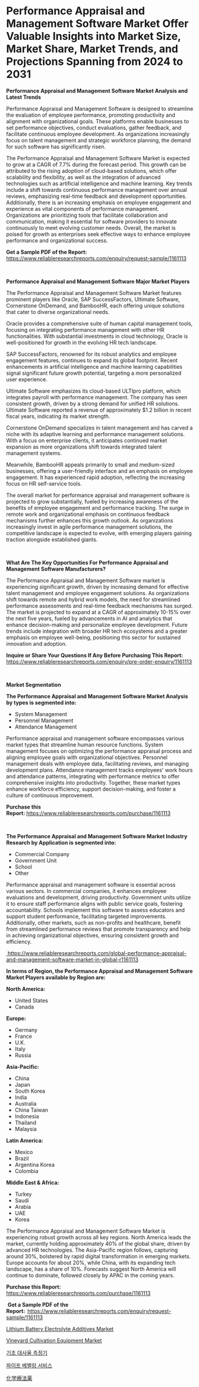 <p><h1>Performance Appraisal and Management Software Market Offer Valuable Insights into Market Size, Market Share, Market Trends, and Projections Spanning from 2024 to 2031</h1></p><p><strong>Performance Appraisal and Management Software Market Analysis and Latest Trends</strong></p>
<p><p>Performance Appraisal and Management Software is designed to streamline the evaluation of employee performance, promoting productivity and alignment with organizational goals. These platforms enable businesses to set performance objectives, conduct evaluations, gather feedback, and facilitate continuous employee development. As organizations increasingly focus on talent management and strategic workforce planning, the demand for such software has significantly risen.</p><p>The Performance Appraisal and Management Software Market is expected to grow at a CAGR of 7.7% during the forecast period. This growth can be attributed to the rising adoption of cloud-based solutions, which offer scalability and flexibility, as well as the integration of advanced technologies such as artificial intelligence and machine learning. Key trends include a shift towards continuous performance management over annual reviews, emphasizing real-time feedback and development opportunities. Additionally, there is an increasing emphasis on employee engagement and experience as vital components of performance management. Organizations are prioritizing tools that facilitate collaboration and communication, making it essential for software providers to innovate continuously to meet evolving customer needs. Overall, the market is poised for growth as enterprises seek effective ways to enhance employee performance and organizational success.</p></p>
<p><strong>Get a Sample PDF of the Report:&nbsp;</strong> <a href="https://www.reliableresearchreports.com/enquiry/request-sample/1161113">https://www.reliableresearchreports.com/enquiry/request-sample/1161113</a></p>
<p>&nbsp;</p>
<p><strong>Performance Appraisal and Management Software Major Market Players</strong></p>
<p><p>The Performance Appraisal and Management Software Market features prominent players like Oracle, SAP SuccessFactors, Ultimate Software, Cornerstone OnDemand, and BambooHR, each offering unique solutions that cater to diverse organizational needs.</p><p>Oracle provides a comprehensive suite of human capital management tools, focusing on integrating performance management with other HR functionalities. With substantial investments in cloud technology, Oracle is well-positioned for growth in the evolving HR tech landscape.</p><p>SAP SuccessFactors, renowned for its robust analytics and employee engagement features, continues to expand its global footprint. Recent enhancements in artificial intelligence and machine learning capabilities signal significant future growth potential, targeting a more personalized user experience.</p><p>Ultimate Software emphasizes its cloud-based ULTIpro platform, which integrates payroll with performance management. The company has seen consistent growth, driven by a strong demand for unified HR solutions. Ultimate Software reported a revenue of approximately $1.2 billion in recent fiscal years, indicating its market strength.</p><p>Cornerstone OnDemand specializes in talent management and has carved a niche with its adaptive learning and performance management solutions. With a focus on enterprise clients, it anticipates continued market expansion as more organizations shift towards integrated talent management systems.</p><p>Meanwhile, BambooHR appeals primarily to small and medium-sized businesses, offering a user-friendly interface and an emphasis on employee engagement. It has experienced rapid adoption, reflecting the increasing focus on HR self-service tools.</p><p>The overall market for performance appraisal and management software is projected to grow substantially, fueled by increasing awareness of the benefits of employee engagement and performance tracking. The surge in remote work and organizational emphasis on continuous feedback mechanisms further enhances this growth outlook. As organizations increasingly invest in agile performance management solutions, the competitive landscape is expected to evolve, with emerging players gaining traction alongside established giants.</p></p>
<p>&nbsp;</p>
<p><strong>What Are The Key Opportunities For Performance Appraisal and Management Software Manufacturers?</strong></p>
<p><p>The Performance Appraisal and Management Software market is experiencing significant growth, driven by increasing demand for effective talent management and employee engagement solutions. As organizations shift towards remote and hybrid work models, the need for streamlined performance assessments and real-time feedback mechanisms has surged. The market is projected to expand at a CAGR of approximately 10-15% over the next five years, fueled by advancements in AI and analytics that enhance decision-making and personalize employee development. Future trends include integration with broader HR tech ecosystems and a greater emphasis on employee well-being, positioning this sector for sustained innovation and adoption.</p></p>
<p><strong>Inquire or Share Your Questions If Any Before Purchasing This Report:</strong> <a href="https://www.reliableresearchreports.com/enquiry/pre-order-enquiry/1161113">https://www.reliableresearchreports.com/enquiry/pre-order-enquiry/1161113</a></p>
<p>&nbsp;</p>
<p><strong>Market Segmentation</strong></p>
<p><strong>The Performance Appraisal and Management Software Market Analysis by types is segmented into:</strong></p>
<p><ul><li>System Management</li><li>Personnel Management</li><li>Attendance Management</li></ul></p>
<p><p>Performance appraisal and management software encompasses various market types that streamline human resource functions. System management focuses on optimizing the performance appraisal process and aligning employee goals with organizational objectives. Personnel management deals with employee data, facilitating reviews, and managing development plans. Attendance management tracks employees' work hours and attendance patterns, integrating with performance metrics to offer comprehensive insights into productivity. Together, these market types enhance workforce efficiency, support decision-making, and foster a culture of continuous improvement.</p></p>
<p><strong>Purchase this Report:&nbsp;</strong><a href="https://www.reliableresearchreports.com/purchase/1161113">https://www.reliableresearchreports.com/purchase/1161113</a></p>
<p>&nbsp;</p>
<p><strong>The Performance Appraisal and Management Software Market Industry Research by Application is segmented into:</strong></p>
<p><ul><li>Commercial Company</li><li>Government Unit</li><li>School</li><li>Other</li></ul></p>
<p><p>Performance appraisal and management software is essential across various sectors. In commercial companies, it enhances employee evaluations and development, driving productivity. Government units utilize it to ensure staff performance aligns with public service goals, fostering accountability. Schools implement this software to assess educators and support student performance, facilitating targeted improvements. Additionally, other markets, such as non-profits and healthcare, benefit from streamlined performance reviews that promote transparency and help in achieving organizational objectives, ensuring consistent growth and efficiency.</p></p>
<p><a href="https://www.reliableresearchreports.com/global-performance-appraisal-and-management-software-market-in-global-r1161113">&nbsp;https://www.reliableresearchreports.com/global-performance-appraisal-and-management-software-market-in-global-r1161113</a></p>
<p><strong>In terms of Region, the Performance Appraisal and Management Software Market Players available by Region are:</strong></p>
<p>
    <p> <strong> North America: </strong>
        <ul>
            <li>United States</li>
            <li>Canada</li>
        </ul>
        </p> 
    <p> <strong> Europe: </strong>
        <ul>
            <li>Germany</li>
            <li>France</li>
            <li>U.K.</li>
            <li>Italy</li>
            <li>Russia</li>
        </ul>
        </p> 
    <p> <strong> Asia-Pacific: </strong>
        <ul>
            <li>China</li>
            <li>Japan</li>
            <li>South Korea</li>
            <li>India</li>
            <li>Australia</li>
            <li>China Taiwan</li>
            <li>Indonesia</li>
            <li>Thailand</li>
            <li>Malaysia</li>
        </ul>
        </p> 
    <p> <strong> Latin America: </strong>
        <ul>
            <li>Mexico</li>
            <li>Brazil</li>
            <li>Argentina Korea</li>
            <li>Colombia</li>
        </ul>
        </p> 
    <p> <strong> Middle East & Africa: </strong>
        <ul>
            <li>Turkey</li>
            <li>Saudi</li>
            <li>Arabia</li>
            <li>UAE</li>
            <li>Korea</li>
        </ul>
    </p>
    </p>
<p><p>The Performance Appraisal and Management Software Market is experiencing robust growth across all key regions. North America leads the market, currently holding approximately 40% of the global share, driven by advanced HR technologies. The Asia-Pacific region follows, capturing around 30%, bolstered by rapid digital transformation in emerging markets. Europe accounts for about 20%, while China, with its expanding tech landscape, has a share of 10%. Forecasts suggest North America will continue to dominate, followed closely by APAC in the coming years.</p></p>
<p><strong>Purchase this Report: </strong><a href="https://www.reliableresearchreports.com/purchase/1161113">https://www.reliableresearchreports.com/purchase/1161113</a></p>
<p>&nbsp;<strong>Get a Sample PDF of the Report:&nbsp;&nbsp;</strong><a href="https://www.reliableresearchreports.com/enquiry/request-sample/1161113">https://www.reliableresearchreports.com/enquiry/request-sample/1161113</a></p>
<p><strong></strong></p>
<p><p><a href="https://issuu.com/reportprime-2/docs/lithium-battery-electrolyte-additiv_2df641177ac6dd">Lithium Battery Electrolyte Additives Market</a></p><p><a href="https://www.linkedin.com/pulse/vineyard-cultivation-equipment-market-investigation-industry-kpspc?trackingId=V3vTLSt6QcqLkn5rpvqvdQ%3D%3D">Vineyard Cultivation Equipment Market</a></p><p><a href="https://medium.com/@adsogvwv75/%EC%84%B8%EA%B3%84-basal-metabolic-rate-meter-market-%EC%9D%80-2024%EC%97%90%EC%84%9C-2031%EB%A1%9C-%EC%97%B0%ED%8F%89%EA%B7%A0-%EC%A6%9D%EA%B0%80%EC%9C%A8%EC%9D%84-%EB%B3%B4%EC%9D%BC-%EA%B2%83%EC%9C%BC%EB%A1%9C-%EC%98%88%EC%83%81%EB%90%A9%EB%8B%88%EB%8B%A4-e62021676f24">기초 대사율 측정기</a></p><p><a href="https://medium.com/@adsogvwv75/pipe-beveling-service-market-%EC%9D%98-%EA%B8%80%EB%A1%9C%EB%B2%8C-%EC%8B%9C%EC%9E%A5-%EA%B0%9C%EC%9A%94%EB%8A%94-%EC%A0%84-%EC%84%B8%EA%B3%84-%EB%B0%8F-%EC%A3%BC%EC%9A%94-%EC%8B%9C%EC%9E%A5%EC%9D%98-%EC%82%B0%EC%97%85%EC%97%90-%EC%98%81%ED%96%A5%EC%9D%84-%EB%AF%B8%EC%B9%98%EB%8A%94-%EC%A3%BC%EC%9A%94-%ED%8A%B8%EB%A0%8C%EB%93%9C%EC%97%90-%EB%8C%80%ED%95%9C-%EB%8F%85%ED%8A%B9%ED%95%9C-%EA%B4%80%EC%A0%90%EC%9D%84-%EC%A0%9C%EA%B3%B5%ED%95%A9%EB%8B%88%EB%8B%A4-6cb851b4b8bb">파이프 베벨링 서비스</a></p><p><a href="https://medium.com/@jeannesawayn2023/chemotherapy-drug-market-%E3%81%AE%E3%82%B0%E3%83%AD%E3%83%BC%E3%83%90%E3%83%AB%E5%B8%82%E5%A0%B4%E6%A6%82%E8%A6%81%E3%81%AF-%E4%B8%96%E7%95%8C%E3%81%8A%E3%82%88%E3%81%B3%E4%B8%BB%E8%A6%81%E5%B8%82%E5%A0%B4%E3%81%AB%E3%81%8A%E3%81%91%E3%82%8B%E6%A5%AD%E7%95%8C%E3%81%AB%E5%BD%B1%E9%9F%BF%E3%82%92%E4%B8%8E%E3%81%88%E3%82%8B%E4%B8%BB%E8%A6%81%E3%81%AA%E3%83%88%E3%83%AC%E3%83%B3%E3%83%89%E3%81%AB%E3%81%A4%E3%81%84%E3%81%A6-%E7%8B%AC%E8%87%AA%E3%81%AE%E8%A6%96%E7%82%B9%E3%82%92%E6%8F%90%E4%BE%9B%E3%81%97%E3%81%BE%E3%81%99-bfdb0f015aae">化学療法薬</a></p></p>